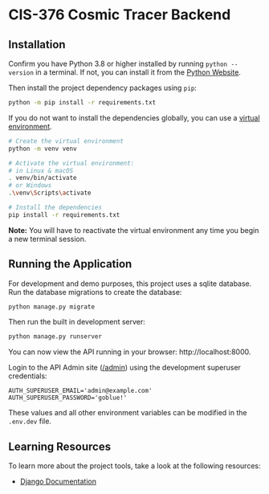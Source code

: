 # CIS-376 Cosmic Tracer Backend

## Installation

Confirm you have Python 3.8 or higher installed by running `python --version` in
a terminal. If not, you can install it from the [Python Website](https://www.python.org/downloads/).

Then install the project dependency packages using `pip`:

```bash
python -m pip install -r requirements.txt
```

If you do not want to install the dependencies globally, you can use a
[virtual environment](https://packaging.python.org/en/latest/guides/installing-using-pip-and-virtual-environments/).

```sh
# Create the virtual environment
python -m venv venv

# Activate the virtual environment:
# in Linux & macOS
. venv/bin/activate
# or Windows
.\venv\Scripts\activate

# Install the dependencies
pip install -r requirements.txt
```

**Note:** You will have to reactivate the virtual environment any time you begin
a new terminal session.

## Running the Application

For development and demo purposes, this project uses a sqlite database.
Run the database migrations to create the database:

```sh
python manage.py migrate
```

Then run the built in development server:

```sh
python manage.py runserver
```

You can now view the API running in your browser: http://localhost:8000.

Login to the API Admin site ([/admin](http://localhost:8000/admin)) using the
development superuser credentials:

```env
AUTH_SUPERUSER_EMAIL='admin@example.com'
AUTH_SUPERUSER_PASSWORD='goblue!'
```

These values and all other environment variables can be modified in
the `.env.dev` file.

## Learning Resources

To learn more about the project tools, take a look at the following resources:

- [Django Documentation](https://docs.djangoproject.com/en/5.0/)
